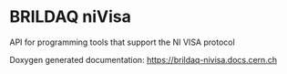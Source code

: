 # BRILDAQ niVisa

API for programming tools that support the NI VISA protocol

Doxygen generated documentation: https://brildaq-nivisa.docs.cern.ch
